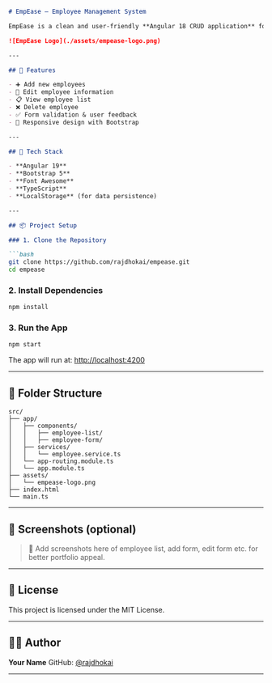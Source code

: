 ````md
# EmpEase – Employee Management System

EmpEase is a clean and user-friendly **Angular 18 CRUD application** for managing employee records. Built using Angular, Bootstrap 5, and Font Awesome, it allows you to **Create, Read, Update, and Delete (CRUD)** employee details easily.

![EmpEase Logo](./assets/empease-logo.png)

---

## 🚀 Features

- ➕ Add new employees
- 📝 Edit employee information
- 📋 View employee list
- ❌ Delete employee
- ✅ Form validation & user feedback
- 📱 Responsive design with Bootstrap

---

## 🧰 Tech Stack

- **Angular 19**
- **Bootstrap 5**
- **Font Awesome**
- **TypeScript**
- **LocalStorage** (for data persistence)

---

## 📦 Project Setup

### 1. Clone the Repository

```bash
git clone https://github.com/rajdhokai/empease.git
cd empease
````

### 2. Install Dependencies

```bash
npm install
```

### 3. Run the App

```bash
npm start
```

The app will run at: [http://localhost:4200](http://localhost:4200)

---

## 📁 Folder Structure

```
src/
├── app/
│   ├── components/
│   │   ├── employee-list/
│   │   ├── employee-form/
│   ├── services/
│   │   └── employee.service.ts
│   └── app-routing.module.ts
│   └── app.module.ts
├── assets/
│   └── empease-logo.png
├── index.html
└── main.ts
```

---

## 📸 Screenshots (optional)

> 📌 Add screenshots here of employee list, add form, edit form etc. for better portfolio appeal.

---

## 📄 License

This project is licensed under the MIT License.

---

## 👨‍💻 Author

**Your Name**
GitHub: [@rajdhokai](https://github.com/rajdhokai)

---

